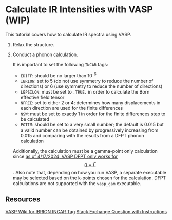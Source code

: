 # Calculate IR Intensities with VASP (WIP)

This tutorial covers how to calculate IR spectra using VASP.

1. Relax the structure.

2. Conduct a phonon calculation.

   It is important to set the following `INCAR` tags:

   - `EDIFF`: should be no larger than 10<sup>-6</sup>
   - `IBRION`: set to 5 (do not use symmetry to reduce the number of
      directions) or 6  (use symmetry to reduce the number of directions)
   - `LEPSILON`: must be set to `.TRUE.` in order to calculate the Born
      effective field tensor
   - `NFREE`: set to either 2 or 4; determines how many displacements in
     each direction are used for the finite differences
   - `NSW`: must be set to exactly 1 in order for the finite differences
     step to be calculated
   - `POTIM`: should be set to a very small number; the default is 0.015
     but a valid number can be obtained by progressively increasing from 0.015
     and comparing with the results from a DFPT phonon calculation
  
   Additionally, the calculation must be a gamma-point only calculation since
   [as of 4/17/2024, VASP DFPT only works for $$q = \Gamma$$][MM-answer].
   Also note that, depending on how you run VASP, a separate executable may be
   selected based on the k-points chosen for the calculation. DFPT calculations
   are not supported with the `vasp_gam` executable.

## Resources

[VASP Wiki for IBRION INCAR Tag][VASP-IBRION]
[Stack Exchange Question with Instructions][MM-question]

[MM-question]: https://mattermodeling.stackexchange.com/questions/12494/phonon-calculations-using-dfpt
[VASP-IBRION]: https://www.vasp.at/wiki/index.php/IBRION#Computing_the_phonon_modes
[MM-answer]: https://mattermodeling.stackexchange.com/a/12496/5260
